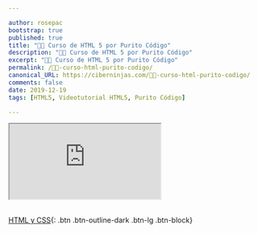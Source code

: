 ```yaml
---

author: rosepac
bootstrap: true
published: true
title: "👨‍🏫 Curso de HTML 5 por Purito Código"
description: "👩‍🎨 Curso de HTML 5 por Purito Código"
excerpt: "👩‍🎨 Curso de HTML 5 por Purito Código"
permalink: /👨‍🏫-curso-html-purito-codigo/
canonical_URL: https://ciberninjas.com/👨‍🏫-curso-html-purito-codigo/
comments: false
date: 2019-12-19
tags: [HTML5, Videotutorial HTML5, Purito Código]

---
```


<div class="embed-responsive embed-responsive-16by9">
  <iframe class="embed-responsive-item" src="https://www.youtube.com/embed/videoseries?list=PL8M1frRRqO_qWxSujLarV8YLXy_IZ5xzs" allowfullscreen></iframe>
</div><br/>

[<i class="fab fa-html5"></i> HTML y <i class="fab fa-css3-alt"></i> CSS](/cursos-tecnologia/#html--y-css-){: .btn .btn-outline-dark .btn-lg .btn-block}
